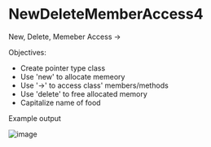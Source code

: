 # NewDeleteMemberAccess4
New, Delete, Memeber Access ->

Objectives:
- Create pointer type class
- Use 'new' to allocate memeory
- Use '->' to access class' members/methods
- Use 'delete' to free allocated memory
- Capitalize name of food

Example output

![image](https://user-images.githubusercontent.com/97081479/188239119-3cc2a149-a5ac-4ef4-a435-a8fea89519b9.png)
